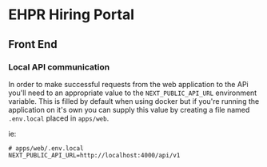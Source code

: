 # EHPR Hiring Portal

## Front End

### Local API communication

In order to make successful requests from the web application to the APi you'll need to an appropriate value to
the `NEXT_PUBLIC_API_URL` environment variable. This is filled by default when using docker but if you're running
the application on it's own you can supply this value by creating a file named `.env.local` placed in `apps/web`.

ie: 
```
# apps/web/.env.local
NEXT_PUBLIC_API_URL=http://localhost:4000/api/v1
```
